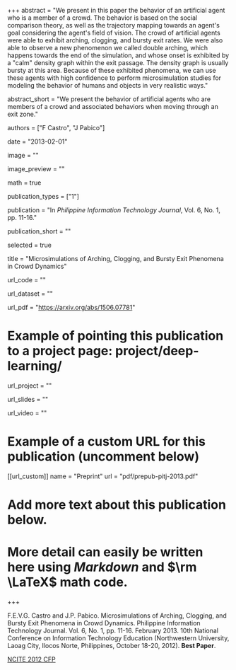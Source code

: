 +++
abstract = "We present in this paper the behavior of an artificial agent who is a member of a crowd. The behavior is based on the social comparison theory, as well as the trajectory mapping towards an agent's goal considering the agent's field of vision. The crowd of artificial agents were able to exhibit arching, clogging, and bursty exit rates. We were also able to observe a new phenomenon we called double arching, which happens towards the end of the simulation, and whose onset is exhibited by a \"calm\" density graph within the exit passage. The density graph is usually bursty at this area. Because of these exhibited phenomena, we can use these agents with high confidence to perform microsimulation studies for modeling the behavior of humans and objects in very realistic ways."

abstract_short = "We present the behavior of artificial agents who are members of a crowd and associated behaviors when moving through an exit zone."

authors = ["F Castro", "J Pabico"]

date = "2013-02-01"

image = ""

image_preview = ""

math = true

publication_types = ["1"]

publication = "In *Philippine Information Technology Journal*, Vol. 6, No. 1, pp. 11-16."

publication_short = ""

selected = true

title = "Microsimulations of Arching, Clogging, and Bursty Exit Phenomena in Crowd Dynamics"

url_code = ""

url_dataset = ""

url_pdf = "https://arxiv.org/abs/1506.07781"

# Example of pointing this publication to a project page: project/deep-learning/
url_project = ""

url_slides = ""

url_video = ""

# Example of a custom URL for this publication (uncomment below)
[[url_custom]]
name = "Preprint"
url = "pdf/prepub-pitj-2013.pdf"

# Add more text about this publication below.
# More detail can easily be written here using *Markdown* and $\rm \LaTeX$ math code.

+++

F.E.V.G. Castro and J.P. Pabico. Microsimulations of Arching, Clogging, and Bursty Exit Phenomena in Crowd Dynamics. Philippine Information Technology Journal. Vol. 6, No. 1, pp. 11-16. February 2013. 10th National Conference on Information Technology Education (Northwestern University, Laoag City, Ilocos Norte, Philippines, October 18-20, 2012). **Best Paper**.

[NCITE 2012 CFP](http://www.ics.uplb.edu.ph/node/508)
